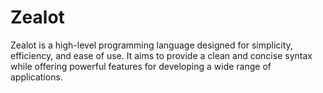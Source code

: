 # Zealot 

Zealot is a high-level programming language designed for simplicity, efficiency, and ease of use. It aims to provide a clean and concise syntax while offering powerful features for developing a wide range of applications.
